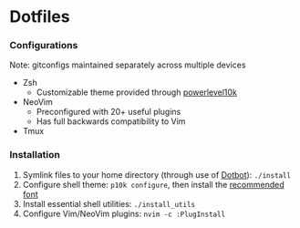 # Dotfiles

### Configurations
Note: gitconfigs maintained separately across multiple devices
- Zsh
  - Customizable theme provided through [powerlevel10k](https://github.com/romkatv/powerlevel10k)
- NeoVim
  - Preconfigured with 20+ useful plugins
  - Has full backwards compatibility to Vim
- Tmux

### Installation
1. Symlink files to your home directory (through use of [Dotbot](https://github.com/anishathalye/dotbot)): `./install`
2. Configure shell theme: `p10k configure`, then install the [recommended font](https://github.com/romkatv/powerlevel10k#meslo-nerd-font-patched-for-powerlevel10k)
3. Install essential shell utilities: `./install_utils`
4. Configure Vim/NeoVim plugins: `nvim -c :PlugInstall`
